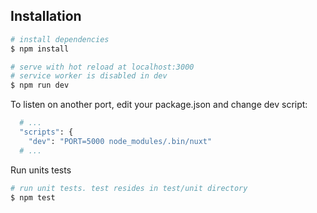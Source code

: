 ## Installation
```bash
# install dependencies
$ npm install

# serve with hot reload at localhost:3000
# service worker is disabled in dev
$ npm run dev
```

To listen on another port, edit your package.json and change dev script:
```bash
  # ...
  "scripts": {
    "dev": "PORT=5000 node_modules/.bin/nuxt"
  # ...
```

Run units tests
```bash
# run unit tests. test resides in test/unit directory
$ npm test
```

